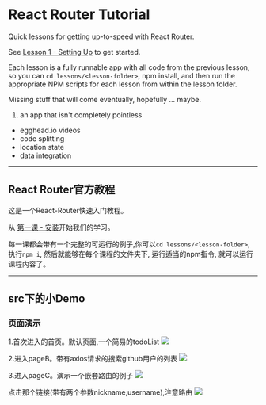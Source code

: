 React Router Tutorial
=====================

Quick lessons for getting up-to-speed with React Router.

See [Lesson 1 - Setting Up](/lessons/01-setting-up/) to get started.

Each lesson is a fully runnable app with all code from the previous lesson, so you can `cd lessons/<lesson-folder>`, npm install,
and then run the appropriate NPM scripts for each lesson from within the lesson folder.

Missing stuff that will come eventually, hopefully ... maybe.

1. an app that isn't completely pointless
- egghead.io videos
- code splitting
- location state
- data integration


---

##  React Router官方教程
这是一个React-Router快速入门教程。

从 [第一课 - 安装](/lessons/01-setting-up/)开始我们的学习。

每一课都会带有一个完整的可运行的例子,你可以`cd lessons/<lesson-folder>`, 执行`npm i`, 然后就能够在每个课程的文件夹下, 运行适当的npm指令, 就可以运行课程内容了。


---

## src下的小Demo
### 页面演示
1.首次进入的首页。默认页面,一个简易的todoList
![](https://ohovav7hg.qnssl.com/react_router1.png)

2.进入pageB。带有axios请求的搜索github用户的列表
![](https://ohovav7hg.qnssl.com/react_router2.png)

3.进入pageC。演示一个嵌套路由的例子
![](https://ohovav7hg.qnssl.com/react_router3.png)

点击那个链接(带有两个参数nickname,username),注意路由
![](https://ohovav7hg.qnssl.com/react_router4.png)



